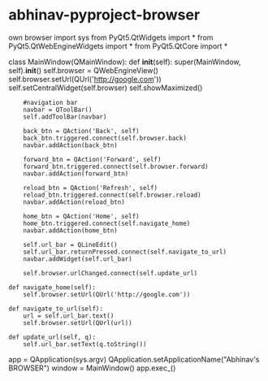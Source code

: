 # abhinav-pyproject-browser
own browser
import sys
from PyQt5.QtWidgets import *
from PyQt5.QtWebEngineWidgets import *
from PyQt5.QtCore import *


class MainWindow(QMainWindow):
    def __init__(self):
        super(MainWindow, self).__init__()
        self.browser = QWebEngineView()
        self.browser.setUrl(QUrl('http://google.com'))
        self.setCentralWidget(self.browser)
        self.showMaximized()

        #navigation bar
        navbar = QToolBar()
        self.addToolBar(navbar)

        back_btn = QAction('Back', self)
        back_btn.triggered.connect(self.browser.back)
        navbar.addAction(back_btn)

        forward_btn = QAction('Forward', self)
        forward_btn.triggered.connect(self.browser.forward)
        navbar.addAction(forward_btn)

        reload_btn = QAction('Refresh', self)
        reload_btn.triggered.connect(self.browser.reload)
        navbar.addAction(reload_btn)

        home_btn = QAction('Home', self)
        home_btn.triggered.connect(self.navigate_home)
        navbar.addAction(home_btn)

        self.url_bar = QLineEdit()
        self.url_bar.returnPressed.connect(self.navigate_to_url)
        navbar.addWidget(self.url_bar)

        self.browser.urlChanged.connect(self.update_url)

    def navigate_home(self):
        self.browser.setUrl(QUrl('http://google.com'))

    def navigate_to_url(self):
        url = self.url_bar.text()
        self.browser.setUrl(QUrl(url))

    def update_url(self, q):
        self.url_bar.setText(q.toString())


app = QApplication(sys.argv)
QApplication.setApplicationName("Abhinav's BROWSER")
window = MainWindow()
app.exec_()
